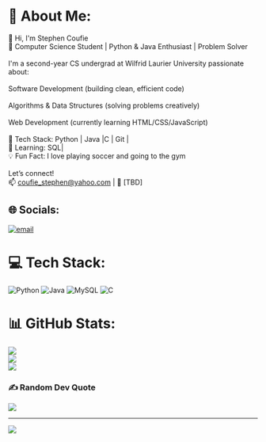 # 💫 About Me:
👋 Hi, I'm Stephen Coufie<br>📍 Computer Science Student | Python & Java Enthusiast | Problem Solver<br><br>I'm a second-year CS undergrad at Wilfrid Laurier University passionate about:<br><br>Software Development (building clean, efficient code)<br><br>Algorithms & Data Structures (solving problems creatively)<br><br>Web Development (currently learning HTML/CSS/JavaScript)<br><br>🔧 Tech Stack: Python | Java |C | Git |  <br>🌱 Learning: SQL| <br>💡 Fun Fact: I love playing soccer and going to the gym<br><br>Let’s connect!<br>📫 coufie_stephen@yahoo.com | 🔗 [TBD]


## 🌐 Socials:
[![email](https://img.shields.io/badge/Email-D14836?logo=gmail&logoColor=white)](mailto:coufie_stephen@yahoo.com) 

# 💻 Tech Stack:
![Python](https://img.shields.io/badge/python-3670A0?style=flat&logo=python&logoColor=ffdd54) ![Java](https://img.shields.io/badge/java-%23ED8B00.svg?style=flat&logo=openjdk&logoColor=white) ![MySQL](https://img.shields.io/badge/mysql-4479A1.svg?style=flat&logo=mysql&logoColor=white) ![C](https://img.shields.io/badge/c-%2300599C.svg?style=flat&logo=c&logoColor=white)
# 📊 GitHub Stats:
![](https://github-readme-stats.vercel.app/api?username=Stephenc23&theme=dark&hide_border=true&include_all_commits=false&count_private=false)<br/>
![](https://nirzak-streak-stats.vercel.app/?user=Stephenc23&theme=dark&hide_border=true)<br/>
![](https://github-readme-stats.vercel.app/api/top-langs/?username=Stephenc23&theme=dark&hide_border=true&include_all_commits=false&count_private=false&layout=compact)

### ✍️ Random Dev Quote
![](https://quotes-github-readme.vercel.app/api?type=horizontal&theme=dark)

---
[![](https://visitcount.itsvg.in/api?id=Stephenc23&icon=0&color=0)](https://visitcount.itsvg.in)

<!-- Proudly created with GPRM ( https://gprm.itsvg.in ) -->
